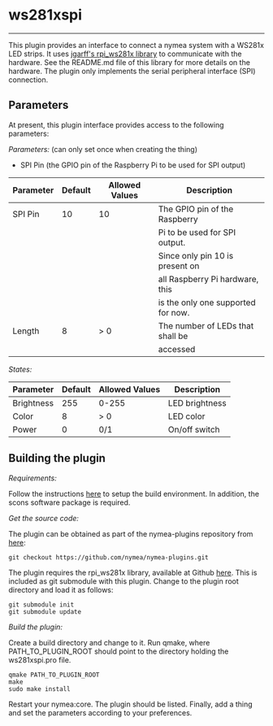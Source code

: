 # ws281xspi
--------------------------------

This plugin provides an interface to connect a nymea system with
a WS281x LED strips. It uses 
[jgarff's rpi_ws281x library](https://github.com/jgarff/rpi_ws281x)
to communicate with the hardware. See the README.md file of this
library for more details on the hardware. The plugin only implements
the serial peripheral interface (SPI) connection.

## Parameters

At present, this plugin interface provides access to the following
parameters:

_Parameters:_ (can only set once when creating the thing)
* SPI Pin (the GPIO pin of the Raspberry Pi to be used for SPI output)

Parameter | Default | Allowed Values | Description
----------|---------|----------------|-----------------------------------
SPI Pin   | 10      | 10             | The GPIO pin of the Raspberry 
          |         |                | Pi to be used for SPI output. 
          |         |                | Since only pin 10 is present on 
          |         |                | all Raspberry Pi hardware, this 
          |         |                | is the only one supported for now.
Length    | 8       | > 0            | The number of LEDs that shall be 
          |         |                | accessed

_States:_

Parameter | Default | Allowed Values | Description
----------|---------|----------------|------------------------------
Brightness| 255     | 0-255          | LED brightness
Color     | 8       | > 0            | LED color
Power     | 0       | 0/1            | On/off switch


## Building the plugin

_Requirements:_

Follow the instructions 
[here](https://nymea.io/documentation/developers/build-env) to
setup the build environment. In addition, the scons software
package is required.

_Get the source code:_

The plugin can be obtained as part of the nymea-plugins repository from 
[here](https://github.com/nymea/nymea-plugins.git):

```
git checkout https://github.com/nymea/nymea-plugins.git
```

The plugin requires the rpi_ws281x library, available at Github 
[here](https://github.com/jgarff/rpi_ws281x). This is included as
git submodule with this plugin. Change to the plugin root directory
and load it as follows:

```
git submodule init
git submodule update
```

_Build the plugin:_

Create a build directory and change to it. Run qmake, where 
PATH_TO_PLUGIN_ROOT should point to the directory holding the
ws281xspi.pro file.

```
qmake PATH_TO_PLUGIN_ROOT
make
sudo make install
```

Restart your nymea:core. The plugin should be listed. Finally, add a
thing and set the parameters according to your preferences.

